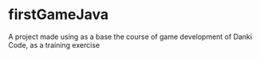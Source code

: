 # firstGameJava
A project made using as a base the course of game development of Danki Code, as a training exercise
